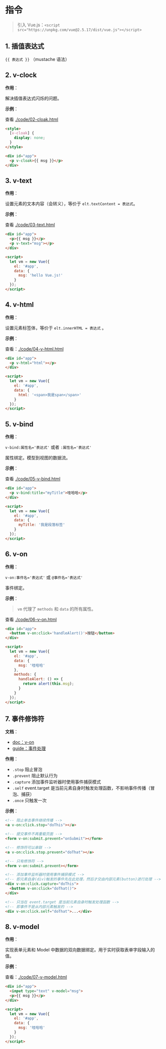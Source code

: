  # 指令

>引入 Vue.js：`<script src="https://unpkg.com/vue@2.5.17/dist/vue.js"></script>`

## 1. 插值表达式

`{{ 表达式 }}` （mustache 语法）

## 2. v-clock

**作用**：

解决插值表达式闪烁的问题。

**示例**：

查看 [./code/02-cloak.html](./code/02-cloak.html)

```html
<style>
  [v-cloak] {
    display: none;
  }
</style>

<div id="app">
  <p v-cloak>{{ msg }}</p>
</div>
```

## 3. v-text

**作用**：

设置元素的文本内容（会转义），等价于 `elt.textContent = 表达式`。

**示例**：

查看 [./code/03-text.html](./code/03-text.html)

```html
<div id="app">
  <p>{{ msg }}</p>
  <p v-text="msg"></p>
</div>

<script>
  let vm = new Vue({
    el: '#app',
    data: {
      msg: 'hello Vue.js!'
    }
  });
</script>
```

## 4. v-html

**作用**：

设置元素标签体，等价于 `elt.innerHTML = 表达式` 。

**示例**：

查看：[./code/04-v-html.html](./code/04-v-html.html)

```html
<div id="app">
  <p v-html="html"></p>
</div>

<script>
  let vm = new Vue({
    el: '#app',
    data: {
      html: '<span>我是span</span>'
    }
  });
</script>
```

## 5. v-bind

**作用**：

`v-bind:属性名='表达式'` 或者 `:属性名='表达式'`

属性绑定。模型到视图的数据流。

**示例**：

查看 [./code/05-v-bind.html](./code/05-v-bind.html)

```html
<div id="app">
  <p v-bind:title="myTitle">哇哈哈</p>
</div>

<script>
  let vm = new Vue({
    el: '#app',
    data: {
      myTitle: '我是段落标签'
    }
  });
</script>
```

## 6. v-on

**作用**：

`v-on:事件名='表达式'` 或 `@事件名='表达式'`

事件绑定。

**示例**：

>`vm` 代理了 `methods` 和 `data` 的所有属性。

查看 [./code/06-v-on.html](./code/06-v-on.html)

```html
<div id="app">
  <button v-on:click='handleAlert()'>按钮</button>
</div>

<script>
  let vm = new Vue({
    el: '#app',
    data: {
      msg: '哇哈哈'
    },
    methods: {
      handleAlert: () => {
        return alert(this.msg);
      }
    }
  });
</script>
```

## 7. 事件修饰符

**文档**：

* [doc：v-on](https://cn.vuejs.org/v2/api/#v-on)
* [guide：事件处理](https://cn.vuejs.org/v2/guide/events.html#%E4%BA%8B%E4%BB%B6%E4%BF%AE%E9%A5%B0%E7%AC%A6)

**作用**：

* `.stop` 阻止冒泡
* `.prevent` 阻止默认行为
* `.capture` 添加事件监听器时使用事件捕获模式
* `.self` event.target 是当前元素自身时触发处理函数，不影响事件传播（冒泡、捕获）
* `.once` 只触发一次

**示例**：

```html
<!-- 阻止单击事件继续传播 -->
<a v-on:click.stop="doThis"></a>

<!-- 提交事件不再重载页面 -->
<form v-on:submit.prevent="onSubmit"></form>

<!-- 修饰符可以串联 -->
<a v-on:click.stop.prevent="doThat"></a>

<!-- 只有修饰符 -->
<form v-on:submit.prevent></form>

<!-- 添加事件监听器时使用事件捕获模式 -->
<!-- 即元素自身(div)触发的事件先在此处理，然后才交由内部元素(button)进行处理 -->
<div v-on:click.capture="doThis">
  <button v-on:click="doThat()">
</div>

<!-- 只当在 event.target 是当前元素自身时触发处理函数 -->
<!-- 即事件不是从内部元素触发的 -->
<div v-on:click.self="doThat">...</div>
```

## 8. v-model

**作用**：

实现表单元素和 Model 中数据的双向数据绑定。用于实时获取表单字段输入的值。

**示例**：

查看：[./code/07-v-model.html](./code/07-v-model.html)

```html
<div id="app">
  <input type="text" v-model="msg">
  <p>{{ msg }}</p>
</div>

<script>
  let vm = new Vue({
    el: '#app',
    data: {
      msg: '哇哈哈'
    }
  });
</script>
```